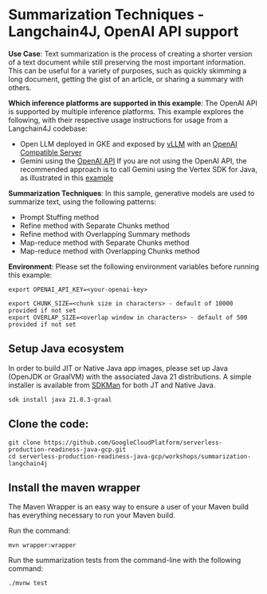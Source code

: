 # Summarization Techniques - Langchain4J, OpenAI API support

__Use Case__:
Text summarization is the process of creating a shorter version of a text document while still preserving the most important information. 
This can be useful for a variety of purposes, such as quickly skimming a long document, getting the gist of an article, or sharing a summary with others.

__Which inference platforms are supported in this example__:
The OpenAI API is supported by multiple inference platforms.  This example explores the following, with their respective usage instructions for usage from a Langchain4J codebase:
* Open LLM deployed in GKE and exposed by [vLLM](https://docs.vllm.ai/en/latest/index.html) with an [OpenAI Compatible Server](https://docs.vllm.ai/en/latest/serving/openai_compatible_server.html)
* Gemini using the [OpenAI API](https://cloud.google.com/vertex-ai/generative-ai/docs/multimodal/call-gemini-using-openai-library)
If you are not using the OpenAI API, the recommended approach is to call Gemini using the Vertex SDK for Java, as illustrated in this [example](https://github.com/GoogleCloudPlatform/serverless-production-readiness-java-gcp/tree/main/ai-patterns/summarization-langchain4j)

__Summarization Techniques__:
In this sample, generative models are used to summarize text, using the following patterns:
* Prompt Stuffing method
* Refine method with Separate Chunks method
* Refine method with Overlapping Summary methods
* Map-reduce method with Separate Chunks method
* Map-reduce method with Overlapping Chunks method

__Environment__:
Please set the following environment variables before running this example:
```shell
export OPENAI_API_KEY=<your-openai-key>

export CHUNK_SIZE=<chunk size in characters> - default of 10000 provided if not set 
export OVERLAP_SIZE=<overlap window in characters> - default of 500 provided if not set
```

## Setup Java ecosystem
In order to build JIT or Native Java app images, please set up Java (OpenJDK or GraalVM) with the associated Java 21 distributions.
A simple installer is available from [SDKMan](https://sdkman.io/install) for both JT and Native Java.

```shell
sdk install java 21.0.3-graal
```

## Clone the code:
```shell
git clone https://github.com/GoogleCloudPlatform/serverless-production-readiness-java-gcp.git
cd serverless-production-readiness-java-gcp/workshops/summarization-langchain4j
```

## Install the maven wrapper
The Maven Wrapper is an easy way to ensure a user of your Maven build has everything necessary to run your Maven build.

Run the command:
```shell
mvn wrapper:wrapper
```

Run the summarization tests from the command-line with the following command:
```shell
./mvnw test
```